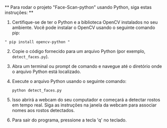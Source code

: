 
**   Para rodar o projeto "Face-Scan-python" usando Python, siga estas instruções: **    
    
  1.  Certifique-se de ter o Python e a biblioteca OpenCV instalados no seu ambiente. Você pode instalar o OpenCV usando o seguinte comando pip:
     
    " pip install opencv-python " 
    
2.  Copie o código fornecido para um arquivo Python (por exemplo, `detect_faces.py`).
    
3.  Abra um terminal ou prompt de comando e navegue até o diretório onde o arquivo Python está localizado.
    
4.  Execute o arquivo Python usando o seguinte comando:
    
    `python detect_faces.py` 
    
5.  Isso abrirá a webcam do seu computador e começará a detectar rostos em tempo real. Siga as instruções na janela da webcam para associar nomes aos rostos detectados.
    
6.  Para sair do programa, pressione a tecla 'q' no teclado.
